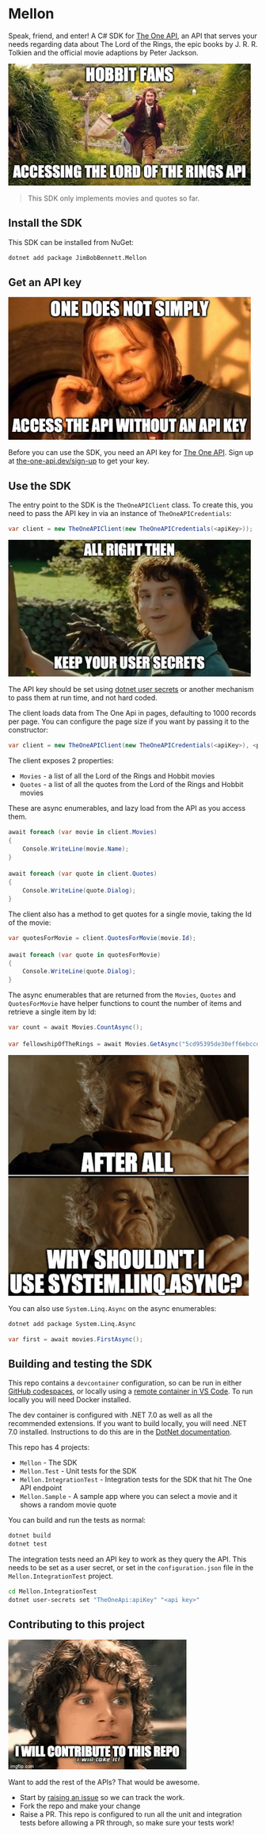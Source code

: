 # Mellon

Speak, friend, and enter! A C# SDK for [The One API](https://the-one-api.dev), an API that serves your needs regarding data about The Lord of the Rings, the epic books by J. R. R. Tolkien and the official movie adaptions by Peter Jackson.

![A meme of Bilbo Baggins running with the caption hobbit fans accessing the lord of the rings API](./img/access-api-meme.png)

> This SDK only implements movies and quotes so far.

## Install the SDK

This SDK can be installed from NuGet:

```bash
dotnet add package JimBobBennett.Mellon
```

## Get an API key

![A meme of Boromir with the caption one does not simply access the API without an API key](./img/api-key-meme.png)

Before you can use the SDK, you need an API key for [The One API](https://the-one-api.dev). Sign up at [the-one-api.dev/sign-up](https://the-one-api.dev/sign-up) to get your key.

## Use the SDK

The entry point to the SDK is the `TheOneAPIClient` class. To create this, you need to pass the API key in via an instance of `TheOneAPICredentials`:

```csharp
var client = new TheOneAPIClient(new TheOneAPICredentials(<apiKey>));
```

![A meme of Frodo Baggins with the caption all right then, keep your user secrets](./img/keep-secrets-meme.png)

The API key should be set using [dotnet user secrets](https://learn.microsoft.com/aspnet/core/security/app-secrets) or another mechanism to pass them at run time, and not hard coded.

The client loads data from The One Api in pages, defaulting to 1000 records per page. You can configure the page size if you want by passing it to the constructor:

```csharp
var client = new TheOneAPIClient(new TheOneAPICredentials(<apiKey>), <page size>);
```

The client exposes 2 properties:

- `Movies` - a list of all the Lord of the Rings and Hobbit movies
- `Quotes` - a list of all the quotes from the Lord of the Rings and Hobbit movies

These are async enumerables, and lazy load from the API as you access them.

```csharp
await foreach (var movie in client.Movies)
{
    Console.WriteLine(movie.Name);
}

await foreach (var quote in client.Quotes)
{
    Console.WriteLine(quote.Dialog);
}
```

The client also has a method to get quotes for a single movie, taking the Id of the movie:

```csharp
var quotesForMovie = client.QuotesForMovie(movie.Id);

await foreach (var quote in quotesForMovie)
{
    Console.WriteLine(quote.Dialog);
}
```

The async enumerables that are returned from the `Movies`, `Quotes` and `QuotesForMovie` have helper functions to count the number of items and retrieve a single item by Id:

```csharp
var count = await Movies.CountAsync();

var fellowshipOfTheRings = await Movies.GetAsync("5cd95395de30eff6ebccde5c");
```

![A meme of Bilbo Baggins looking at the One ring with the caption after all why shouldn't I use system.linq.async](./img/system-liq-meme.png)

You can also use `System.Linq.Async` on the async enumerables:

```bash
dotnet add package System.Linq.Async
```

```csharp
var first = await movies.FirstAsync();
```

## Building and testing the SDK

This repo contains a `devcontainer` configuration, so can be run in either [GitHub codespaces](https://github.com/features/codespaces), or locally using a [remote container in VS Code](https://code.visualstudio.com/docs/devcontainers/containers). To run locally you will need Docker installed.

The dev container is configured with .NET 7.0 as well as all the recommended extensions. If you want to build locally, you will need .NET 7.0 installed. Instructions to do this are in the [DotNet documentation](https://dotnet.microsoft.com/).

This repo has 4 projects:

- `Mellon` - The SDK
- `Mellon.Test` - Unit tests for the SDK
- `Mellon.IntegrationTest` - Integration tests for the SDK that hit The One API endpoint
- `Mellon.Sample` - A sample app where you can select a movie and it shows a random movie quote

You can build and run the tests as normal:

```bash
dotnet build
dotnet test
```

The integration tests need an API key to work as they query the API. This needs to be set as a user secret, or set in the `configuration.json` file in the `Mellon.IntegrationTest` project.

```bash
cd Mellon.IntegrationTest
dotnet user-secrets set "TheOneApi:apiKey" "<api key>"
```

## Contributing to this project

![A meme of Frodo saying I will contribute to this repo](./img/contribute-meme.gif)

Want to add the rest of the APIs? That would be awesome.

- Start by [raising an issue](https://github.com/jimbobbennett/JimBennett-SDK/issues) so we can track the work.
- Fork the repo and make your change
- Raise a PR. This repo is configured to run all the unit and integration tests before allowing a PR through, so make sure your tests work!
